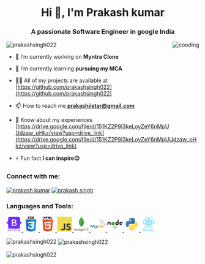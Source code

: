 <h1 align="center">Hi 👋, I'm Prakash kumar</h1>
<h3 align="center">A passionate Software Engineer in google India</h3>
<img align="right" alt="cooding" widh="150" height="220" src="https://user-images.githubusercontent.com/55389276/140866485-8fb1c876-9a8f-4d6a-98dc-08c4981eaf70.gif">
<p align="left"> <img src="https://komarev.com/ghpvc/?username=prakashsingh022&label=Profile%20views&color=0e75b6&style=flat" alt="prakashsingh022" /> </p>

- 🔭 I’m currently working on **Myntra Clone**

- 🌱 I’m currently learning **pursuing my MCA**

- 👨‍💻 All of my projects are available at [https://github.com/prakashsingh022](https://github.com/prakashsingh022)

- 📫 How to reach me **prakashjistar@gmail.com**

- 📄 Know about my experiences [https://drive.google.com/file/d/151KZ2P9I3keLoyZeY6nMpUUdzaw_pHkz/view?usp=drive_link](https://drive.google.com/file/d/151KZ2P9I3keLoyZeY6nMpUUdzaw_pHkz/view?usp=drive_link)

- ⚡ Fun fact **I can inspire😉**

<h3 align="left">Connect with me:</h3>
<p align="left">
<a href="https://linkedin.com/in/prakash kumar" target="blank"><img align="center" src="https://raw.githubusercontent.com/rahuldkjain/github-profile-readme-generator/master/src/images/icons/Social/linked-in-alt.svg" alt="prakash kumar" height="30" width="40" /></a>
<a href="https://www.leetcode.com/prakash singh" target="blank"><img align="center" src="https://raw.githubusercontent.com/rahuldkjain/github-profile-readme-generator/master/src/images/icons/Social/leet-code.svg" alt="prakash singh" height="30" width="40" /></a>
</p>

<h3 align="left">Languages and Tools:</h3>
<p align="left"> <a href="https://getbootstrap.com" target="_blank" rel="noreferrer"> <img src="https://raw.githubusercontent.com/devicons/devicon/master/icons/bootstrap/bootstrap-plain-wordmark.svg" alt="bootstrap" width="40" height="40"/> </a> <a href="https://www.w3schools.com/css/" target="_blank" rel="noreferrer"> <img src="https://raw.githubusercontent.com/devicons/devicon/master/icons/css3/css3-original-wordmark.svg" alt="css3" width="40" height="40"/> </a> <a href="https://www.w3.org/html/" target="_blank" rel="noreferrer"> <img src="https://raw.githubusercontent.com/devicons/devicon/master/icons/html5/html5-original-wordmark.svg" alt="html5" width="40" height="40"/> </a> <a href="https://developer.mozilla.org/en-US/docs/Web/JavaScript" target="_blank" rel="noreferrer"> <img src="https://raw.githubusercontent.com/devicons/devicon/master/icons/javascript/javascript-original.svg" alt="javascript" width="40" height="40"/> </a> <a href="https://www.mongodb.com/" target="_blank" rel="noreferrer"> <img src="https://raw.githubusercontent.com/devicons/devicon/master/icons/mongodb/mongodb-original-wordmark.svg" alt="mongodb" width="40" height="40"/> </a> <a href="https://www.mysql.com/" target="_blank" rel="noreferrer"> <img src="https://raw.githubusercontent.com/devicons/devicon/master/icons/mysql/mysql-original-wordmark.svg" alt="mysql" width="40" height="40"/> </a> <a href="https://nodejs.org" target="_blank" rel="noreferrer"> <img src="https://raw.githubusercontent.com/devicons/devicon/master/icons/nodejs/nodejs-original-wordmark.svg" alt="nodejs" width="40" height="40"/> </a> <a href="https://www.python.org" target="_blank" rel="noreferrer"> <img src="https://raw.githubusercontent.com/devicons/devicon/master/icons/python/python-original.svg" alt="python" width="40" height="40"/> </a> <a href="https://reactjs.org/" target="_blank" rel="noreferrer"> <img src="https://raw.githubusercontent.com/devicons/devicon/master/icons/react/react-original-wordmark.svg" alt="react" width="40" height="40"/> </a> </p>

<p><img align="left" src="https://github-readme-stats.vercel.app/api/top-langs?username=prakashsingh022&show_icons=true&locale=en&layout=compact" alt="prakashsingh022" /></p>

<p>&nbsp;<img align="center" src="https://github-readme-stats.vercel.app/api?username=prakashsingh022&show_icons=true&locale=en" alt="prakashsingh022" /></p>

<p><img align="center" src="https://github-readme-streak-stats.herokuapp.com/?user=prakashsingh022&" alt="prakashsingh022" /></p>
